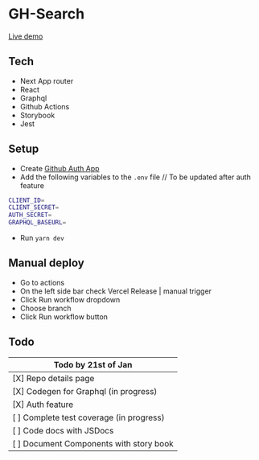 # GH-Search
[Live demo](https://github-search-two-ivory.vercel.app/)

## Tech

- Next App router
- React
- Graphql
- Github Actions
- Storybook
- Jest


## Setup

- Create [Github Auth App](https://docs.github.com/en/apps/oauth-apps/building-oauth-apps/creating-an-oauth-app)
- Add the following variables to the `.env` file // To be updated after auth feature

```sh
CLIENT_ID=
CLIENT_SECRET=
AUTH_SECRET=
GRAPHQL_BASEURL=
```
- Run ```yarn dev```


## Manual deploy

- Go to actions
- On the left side bar check Vercel Release | manual trigger
- Click Run workflow dropdown
- Choose branch
- Click Run workflow button


## Todo

| Todo by 21st of Jan
| ------
| [X] Repo details page 
| [X] Codegen for Graphql (in progress) 
| [X] Auth feature
| [ ] Complete test coverage (in progress)
| [ ] Code docs with JSDocs 
| [ ] Document Components with story book


